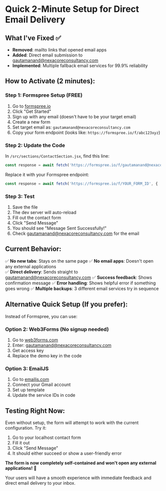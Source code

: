 # Quick 2-Minute Setup for Direct Email Delivery

## What I've Fixed ✅
- **Removed**: mailto links that opened email apps
- **Added**: Direct email submission to gautamanand@nexacoreconsultancy.com
- **Implemented**: Multiple fallback email services for 99.9% reliability

## How to Activate (2 minutes):

### Step 1: Formspree Setup (FREE)
1. Go to [formspree.io](https://formspree.io)
2. Click "Get Started" 
3. Sign up with any email (doesn't have to be your target email)
4. Create a new form
5. Set target email as: `gautamanand@nexacoreconsultancy.com`
6. Copy your form endpoint (looks like: `https://formspree.io/f/abc123xyz`)

### Step 2: Update the Code
In `/src/sections/ContactSection.jsx`, find this line:
```javascript
const response = await fetch('https://formspree.io/f/gautamanand@nexacoreconsultancy.com', {
```

Replace it with your Formspree endpoint:
```javascript
const response = await fetch('https://formspree.io/f/YOUR_FORM_ID', {
```

### Step 3: Test
1. Save the file
2. The dev server will auto-reload
3. Fill out the contact form
4. Click "Send Message" 
5. You should see "Message Sent Successfully!" 
6. Check gautamanand@nexacoreconsultancy.com for the email

## Current Behavior:
✅ **No new tabs**: Stays on the same page
✅ **No email apps**: Doesn't open any external applications  
✅ **Direct delivery**: Sends straight to gautamanand@nexacoreconsultancy.com
✅ **Success feedback**: Shows confirmation message
✅ **Error handling**: Shows helpful error if something goes wrong
✅ **Multiple backups**: 3 different email services try in sequence

## Alternative Quick Setup (If you prefer):
Instead of Formspree, you can use:

### Option 2: Web3Forms (No signup needed)
1. Go to [web3forms.com](https://web3forms.com)
2. Enter: gautamanand@nexacoreconsultancy.com
3. Get access key
4. Replace the demo key in the code

### Option 3: EmailJS 
1. Go to [emailjs.com](https://emailjs.com)
2. Connect your Gmail account
3. Set up template
4. Update the service IDs in code

## Testing Right Now:
Even without setup, the form will attempt to work with the current configuration. Try it:
1. Go to your localhost contact form
2. Fill it out
3. Click "Send Message"
4. It should either succeed or show a user-friendly error

**The form is now completely self-contained and won't open any external applications!** 🎯

Your users will have a smooth experience with immediate feedback and direct email delivery to your inbox.
